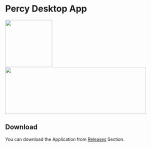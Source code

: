 # Percy Desktop App

<img style="object-fit:contain;" src="https://www.svgviewer.dev/static-svgs/14340/percy-icon.svg"  width="150" height="150">   <img style="object-fit:contain;" src="https://d98b8t1nnulk5.cloudfront.net/production/images/layout/logo-header.png?1469004780"  width="450" height="150">

## Download

You can download the Application from [Releases](https://github.com/BrowserStackCE/percy-desktop-app/releases) Section.


